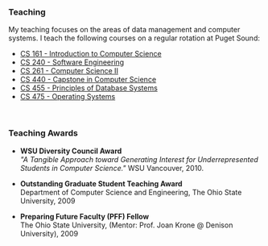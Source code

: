 ### Teaching

<!--
* Introduction to Computer Science
* Computer Science II
* Capstone in Computer Science
* High-Performance Computing
* Principles of Database Systems
* Operating Systems
* Web Data Management -->

My teaching focuses on the areas of data management and computer systems. I teach the following courses on a regular rotation at Puget Sound:

- [CS 161 - Introduction to Computer Science](cs161/)
- [CS 240 - Software Engineering](cs240/)
- [CS 261 - Computer Science II](cs261/)
- [CS 440 - Capstone in Computer Science](cs440)
- [CS 455 - Principles of Database Systems](cs455/)
- [CS 475 - Operating Systems](cs475/)

<br/>

<!-- Spring 2020
CS 161 - Introduction to Computer Science

Fall 2019
CS 261 - Computer Science II
CS 455 - Principles of Database Systems

Spring 2019
CS 161 - Introduction to Computer Science
CS 475 - Operating Systems

Fall 2018
CS 161 - Introduction to Computer Science
CS 455 - Principles of Database Systems

Spring 2018
CS 261 - Computer Science II (two sections)

Fall 2017
CS 161 - Introduction to Computer Science
CS 455 - Principles of Database Systems

Spring 2017
CS 161 - Introduction to Computer Science
CS 475 - Operating Systems

Fall 2016
CS 161 - Introduction to Computer Science
CS 455 - Principles of Database Systems

Spring 2016
CS 440 - Capstone in Computer Science
CS 475 - Operating Systems

Fall 2015
CS 161 - Introduction to Computer Science
CS 455 - Principles of Database Systems

Spring 2015
CS 161 - Introduction to Computer Science
CS 455 - Principles of Database Systems

Fall 2014
CS 161 - Introduction to Computer Science -->

<!-- Previous Offerings
Washington State University - Vancouver (2010-2014)
Introduction to Database Systems
Web Data Management
Operating Systems
Advanced Topics: High-Performance Computing

The Ohio State University (2005-2010)
Elementary Computer Programming
Intro to Programming & Algorithms for Engineers and Scientists

Kent State University (2003-2004)
Computer Literacy
Intro to Computer Science -->

### Teaching Awards

- **WSU Diversity Council Award**\
  _"A Tangible Approach toward Generating Interest for Underrepresented Students in Computer Science."_ WSU Vancouver, 2010.

- **Outstanding Graduate Student Teaching Award**\
  Department of Computer Science and Engineering, The Ohio State University, 2009

- **Preparing Future Faculty (PFF) Fellow**\
  The Ohio State University, (Mentor: Prof. Joan Krone @ Denison University), 2009
